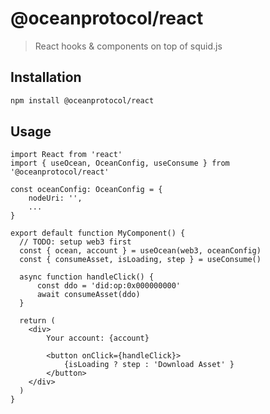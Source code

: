 # @oceanprotocol/react

> React hooks & components on top of squid.js

## Installation

```bash
npm install @oceanprotocol/react
```

## Usage

```tsx
import React from 'react'
import { useOcean, OceanConfig, useConsume } from '@oceanprotocol/react'

const oceanConfig: OceanConfig = {
    nodeUri: '',
    ...
}

export default function MyComponent() {
  // TODO: setup web3 first
  const { ocean, account } = useOcean(web3, oceanConfig)
  const { consumeAsset, isLoading, step } = useConsume()

  async function handleClick() {
      const ddo = 'did:op:0x000000000'
      await consumeAsset(ddo)
  }

  return (
    <div>
        Your account: {account}

        <button onClick={handleClick}>
            {isLoading ? step : 'Download Asset' }
        </button>
    </div>
  )
}
```